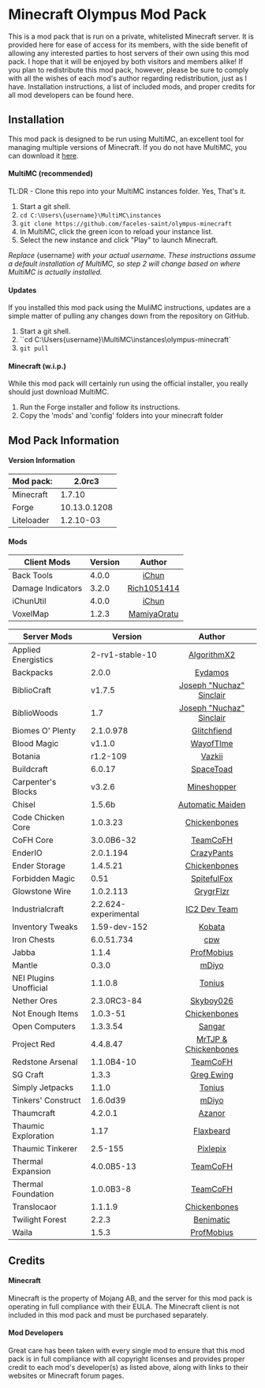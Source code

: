Minecraft Olympus Mod Pack
==============================
This is a mod pack that is run on a private, whitelisted Minecraft server. It is provided here for ease of access for its members, with the side benefit of allowing any interested parties to host servers of their own using this mod pack. I hope that it will be enjoyed by both visitors and members alike! If you plan to redistribute this mod pack, however, please be sure to comply with all the wishes of each mod's author regarding redistribution, just as I have. Installation instructions, a list of included mods, and proper credits for all mod developers can be found here.

## Installation
This mod pack is designed to be run using MultiMC, an excellent tool for managing multiple versions of Minecraft. If you do not have MultiMC, you can download it [here](http://multimc.org/).

#### MultiMC (recommended)
TL:DR - Clone this repo into your MultiMC instances folder. Yes, That's it.

1. Start a git shell.
2. `cd C:\Users\{username}\MultiMC\instances`
3. `git clone https://github.com/faceles-saint/olympus-minecraft`
4. In MultiMC, click the green icon to reload your instance list.
5. Select the new instance and click "Play" to launch Minecraft.

*Replace* {username} *with your actual username. These instructions assume a default installation of MultiMC, so step 2 will change based on where MultiMC is actually installed.*

#### Updates
If you installed this mod pack using the MuliMC instructions, updates are a simple matter of pulling any changes down from the repository on GitHub.

1. Start a git shell.
2. ``cd C:\Users\{username}\MultiMC\instances\olympus-minecraft`
3. `git pull`

#### Minecraft (w.i.p.)
While this mod pack will certainly run using the official installer, you really should just download MultiMC.

1. Run the Forge installer and follow its instructions.
2. Copy the 'mods' and 'config' folders into your minecraft folder

## Mod Pack Information
#### Version Information
| Mod pack:      | 2.0rc3
|----------------|-----------------|
| Minecraft      | 1.7.10   
| Forge          | 10.13.0.1208
| Liteloader     | 1.2.10-03

#### Mods
|       Client Mods       |        Version        |  Author  |
|-------------------------|-----------------------|:--------:|
| Back Tools              | 4.0.0                 |[iChun](http://ichun.us/mods/back-tools/)
| Damage Indicators       | 3.2.0                 | [Rich1051414](http://www.minecraftforum.net/forums/mapping-and-modding/minecraft-mods/1286538)
| iChunUtil               | 4.0.0                 | [iChun](http://ichun.us/mods/ichunutil/)
| VoxelMap                | 1.2.3                 | [MamiyaOratu](http://www.mediafire.com/download/mx5hsfyi6l04kj4/mod_voxelMap_1.2.3_for_1.7.10.litemod)

|       Server Mods       |        Version        |  Author  |
|-------------------------|-----------------------|:--------:|
| Applied Energistics     | 2-rv1-stable-10       | [AlgorithmX2](http://ae2.ae-mod.info)
| Backpacks               | 2.0.0                 | [Eydamos](http://www.minecraftforum.net/forums/mapping-and-modding/minecraft-mods/1286124)
| BiblioCraft             | v1.7.5                | [Joseph "Nuchaz" Sinclair](http://www.bibliocraftmod.com/)
| BiblioWoods             | 1.7                   | [Joseph "Nuchaz" Sinclair](http://www.bibliocraftmod.com/?page_id=50)
| Biomes O' Plenty        | 2.1.0.978             | [Glitchfiend](http://www.minecraftforum.net/forums/mapping-and-modding/minecraft-mods/1286162)
| Blood Magic             | v1.1.0                | [WayofTIme](http://www.minecraftforum.net/forums/mapping-and-modding/minecraft-mods/1290532)
| Botania                 | r1.2-109              | [Vazkii](http://vazkii.us/mod/Botania/index.php)
| Buildcraft              | 6.0.17                | [SpaceToad](http://www.mod-buildcraft.com/)
| Carpenter's Blocks      | v3.2.6                | [Mineshopper](http://www.carpentersblocks.com/)
| Chisel                  | 1.5.6b                | [Automatic Maiden](http://www.minecraftforum.net/forums/mapping-and-modding/minecraft-mods/1288400)
| Code Chicken Core       | 1.0.3.23              | [Chickenbones](http://www.chickenbones.craftsaddle.org/Pages/links.html)
| CoFH Core               | 3.0.0B6-32            | [TeamCoFH](http://teamcofh.com/)
| EnderIO                 | 2.0.1.194             | [CrazyPants](http://enderio.com/)
| Ender Storage           | 1.4.5.21              | [Chickenbones](http://www.chickenbones.craftsaddle.org/Pages/links.html)
| Forbidden Magic         | 0.51                  | [SpitefulFox](http://www.minecraftforum.net/forums/mapping-and-modding/minecraft-mods/wip-mods/1445828)
| Glowstone Wire          | 1.0.2.113             | [GrygrFlzr](http://www.minecraftforum.net/forums/mapping-and-modding/minecraft-mods/1280347)
| Industrialcraft         | 2.2.624-experimental  | [IC2 Dev Team](http://forum.industrial-craft.net/index.php?page=Thread&threadID=9843)
| Inventory Tweaks        | 1.59-dev-152          | [Kobata](http://inventory-tweaks.readthedocs.org/en/latest/)
| Iron Chests             | 6.0.51.734            | [cpw](http://www.minecraftforum.net/forums/mapping-and-modding/minecraft-mods/1280827)
| Jabba                   | 1.1.4                 | [ProfMobius](http://minecraft.curseforge.com/mc-mods/73510)
| Mantle                  | 0.3.0                 | [mDiyo](http://www.minecraftforum.net/forums/mapping-and-modding/minecraft-mods/1287648)
| NEI Plugins Unofficial  | 1.1.0.8               | [Tonius](http://www.minecraftforum.net/forums/mapping-and-modding/minecraft-mods/1294687)
| Nether Ores             | 2.3.0RC3-84           | [Skyboy026](http://minecraft.curseforge.com/mc-mods/66675)
| Not Enough Items        | 1.0.3-51              | [Chickenbones](http://www.chickenbones.craftsaddle.org/Pages/links.html)
| Open Computers          | 1.3.3.54              | [Sangar](http://www.minecraftforum.net/forums/mapping-and-modding/minecraft-mods/1293018)
| Project Red             | 4.4.8.47              | [MrTJP & Chickenbones](http://projectredwiki.com/wiki/Main_Page)
| Redstone Arsenal        | 1.1.0B4-10            | [TeamCoFH](http://teamcofh.com/)
| SG Craft                | 1.3.3                 | [Greg Ewing](http://www.cosc.canterbury.ac.nz/greg.ewing/minecraft/mods/SGCraft/)
| Simply Jetpacks         | 1.1.0                 | [Tonius](http://www.minecraftforum.net/forums/mapping-and-modding/minecraft-mods/1294687)
| Tinkers' Construct      | 1.6.0d39              | [mDiyo](http://www.minecraftforum.net/forums/mapping-and-modding/minecraft-mods/1287648)
| Thaumcraft              | 4.2.0.1               | [Azanor](http://www.minecraftforum.net/forums/mapping-and-modding/minecraft-mods/1292130)
| Thaumic Exploration     | 1.17                  | [Flaxbeard](http://www.minecraftforum.net/forums/mapping-and-modding/minecraft-mods/wip-mods/1445786)
| Thaumic Tinkerer        | 2.5-155               | [Pixlepix](http://www.minecraftforum.net/forums/mapping-and-modding/minecraft-mods/1289299)
| Thermal Expansion       | 4.0.0B5-13            | [TeamCoFH](http://teamcofh.com/)
| Thermal Foundation      | 1.0.0B3-8             | [TeamCoFH](http://teamcofh.com/)
| Translocaor             | 1.1.1.9               | [Chickenbones](http://www.chickenbones.craftsaddle.org/Pages/links.html)
| Twilight Forest         | 2.2.3                 | [Benimatic](http://www.minecraftforum.net/forums/mapping-and-modding/minecraft-mods/1276258)
| Waila                   | 1.5.3                 | [ProfMobius](http://minecraft.curseforge.com/mc-mods/73488)

## Credits
#### Minecraft
Minecraft is the property of Mojang AB, and the server for this mod pack is operating in full compliance with their EULA. The Minecraft client is not included in this mod pack and must be purchased separately.

#### Mod Developers
Great care has been taken with every single mod to ensure that this mod pack is in full compliance with all copyright licenses and provides proper credit to each mod's developer(s) as listed above, along with links to their websites or Minecraft forum pages.
